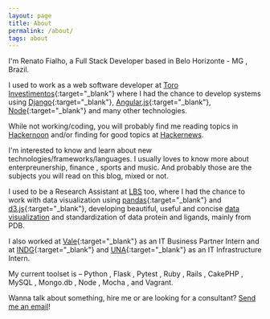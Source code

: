 ```yaml
---
layout: page
title: About
permalink: /about/
tags: about
---
```


I'm Renato Fialho, a Full Stack Developer based in Belo Horizonte - MG , Brazil.

I used to work as a web software developer at [Toro Investimentos](http://www.tororadar.com.br){:target="_blank"} where I had the chance to develop systems using [Django](https://www.djangoproject.com/){:target="_blank"}, [Angular.js](https://angularjs.org/){:target="_blank"}, [Node](https://nodejs.org/en/){:target="_blank"} and many other technologies.

While not working/coding, you will probably find me reading topics in [Hackernoon](https://hackernoon.com/) and/or finding for good topics at [Hackernews](https://news.ycombinator.com/).

I'm interested to know and learn about new technologies/frameworks/languages. I usually loves to know more about enterpreunership, finance , sports and music. And probably those are the subjects you will read on this blog, mixed or not.

I used to be a Research Assistant at [LBS](http://www.lbs.dcc.ufmg.br/) too, where I had the chance to work with data visualization using [pandas](http://pandas.pydata.org/){:target="_blank"} and [d3.js](https://d3js.org/){:target="_blank"}, developing beautiful, useful and concise [data visualization](/projects/LSC) and standardization of data protein and ligands, mainly from PDB.

I also worked at [Vale](http://www.vale.com){:target="_blank"} as an IT Business Partner Intern and at [INDG](http://www.indg.com.br){:target="_blank"} and [UNA](http://una.br){:target="_blank"} as an IT Infrastructure Intern. 

My current toolset is – Python , Flask , Pytest , Ruby , Rails , CakePHP , MySQL , Mongo.db , Node , Mocha , and Vagrant.

Wanna talk about something, hire me or are looking for a consultant? [Send me an email](/contact)!
